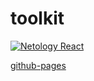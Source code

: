# toolkit
[![Netology React](https://github.com/O-R-C/ra-toolkit/actions/workflows/web.yml/badge.svg)](https://github.com/O-R-C/ra-toolkit/actions/workflows/web.yml)

[github-pages](https://o-r-c.github.io/ra-toolkit/)
